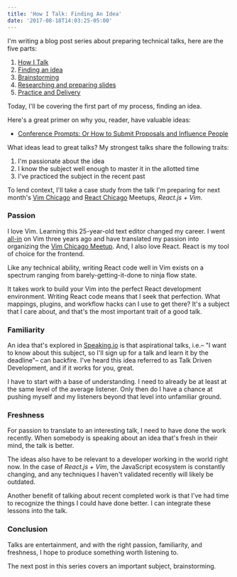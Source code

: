```yaml
---
title: 'How I Talk: Finding An Idea'
date: '2017-08-18T14:03:25-05:00'
---
```


I'm writing a blog post series about preparing technical talks, here are the five parts:

1. [How I Talk](/how-i-talk)
1. [Finding an idea](/how-i-talk-finding-an-idea)
1. [Brainstorming](/how-i-talk-brainstorming)
1. [Researching and preparing slides](/how-i-talk-researching-and-preparing-slides)
1. [Practice and Delivery](/how-i-talk-practice-and-delivery)

Today, I'll be covering the first part of my process, finding an idea.

Here's a great primer on why you, reader, have valuable ideas:

- [Conference Prompts: Or How to Submit Proposals and Influence People](http://www.noelrappin.com/railsrx/2014/1/18/conference-prompts-or-how-to-submit-proposals-and-influence-people)

What ideas lead to great talks? My strongest talks share the following traits:

1. I'm passionate about the idea
1. I know the subject well enough to master it in the allotted time
1. I've practiced the subject in the recent past

To lend context, I'll take a case study from the talk I'm preparing for next
month's [Vim Chicago](https://www.meetup.com/Vim-Chicago/events/242379732/) and
[React Chicago](https://www.meetup.com/React-Chicago/events/238418830/)
Meetups, *React.js + Vim*.

### Passion

I love Vim. Learning this 25-year-old text editor changed my career. I went
[all-in](/vim-or-bust) on Vim three years ago and have translated my passion
into organizing the [Vim Chicago Meetup](https://www.meetup.com/Vim-Chicago/).
And, I also love React. React is my tool of choice for the frontend.

Like any technical ability, writing React code well in Vim exists on a spectrum
ranging from barely-getting-it-done to ninja flow state.

It takes work to build your Vim into the perfect React development
environment. Writing React code means that I seek that perfection. What
mappings, plugins, and workflow hacks can I use to get there?  It's a subject
that I care about, and that's the most important trait of a good talk.

### Familiarity

An idea that's explored in [Speaking.io](http://speaking.io) is that
aspirational talks, i.e.– "I want to know about this subject, so I'll sign up
for a talk and learn it by the deadline"– can backfire.  I've heard this idea
referred to as Talk Driven Development, and if it works for you, great.

I have to start with a base of understanding. I need to already be at least at
the same level of the average listener. Only then do I have a chance at pushing
myself and my listeners beyond that level into unfamiliar ground.

### Freshness

For passion to translate to an interesting talk, I need to have done the work
recently. When somebody is speaking about an idea that's fresh in their mind,
the talk is better.

The ideas also have to be relevant to a developer working in the world right
now. In the case of *React.js + Vim*, the JavaScript ecosystem is constantly
changing, and any techniques I haven't validated recently will likely be
outdated.

Another benefit of talking about recent completed work is that I've had
time to recognize the things I could have done better. I can integrate these
lessons into the talk.

### Conclusion

Talks are entertainment, and with the right passion, familiarity, and
freshness, I hope to produce something worth listening to.

The next post in this series covers an important subject, brainstorming.
